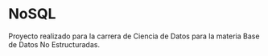 # NoSQL
Proyecto realizado para la carrera de Ciencia de Datos para la materia Base de Datos No Estructuradas. 
